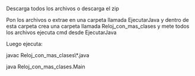 Descarga todos los archivos o descarga el zip

Pon los archivos o extrae en una carpeta llamada EjecutarJava y dentro de esta carpeta crea una carpeta llamada Reloj_con_mas_clases y mete todos los archivos ejecuta cmd desde EjecutarJava

Luego ejecuta:

javac Reloj_con_mas_clases\\*.java

java Reloj_con_mas_clases.Main
